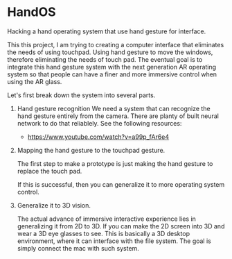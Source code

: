 # HandOS
Hacking a hand operating system that use hand gesture for interface. 


This this project, I am trying to creating a computer interface that eliminates the needs of using touchpad. Using hand gesture to move the windows, therefore eliminating the needs of touch pad. The eventual goal is to integrate this hand gesture system with the next generation AR operating system so that people can have a finer and more immersive control when using the AR glass. 

Let's first break down the system into several parts. 

1. Hand gesture recognition
   We need a system that can recognize the hand gesture entirely from the camera. There are planty of built neural network to do that reliablely. See the following resources:

    - https://www.youtube.com/watch?v=a99p_fAr6e4

2. Mapping the hand gesture to the touchpad gesture.

   The first step to make a prototype is just making the hand gesture to replace the touch pad.

   If this is successful, then you can generalize it to more operating system control.

3. Generalize it to 3D vision.

   The actual advance of immersive interactive experience lies in generalizing it from 2D to 3D. If you can make the 2D screen into 3D and wear a 3D eye glasses to see.
   This is basically a 3D desktop environment, where it can interface with the file system. The goal is simply connect the mac with such system.
   
